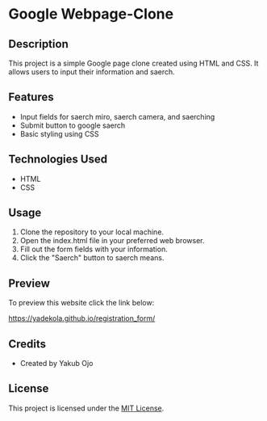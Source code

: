 # Google Webpage-Clone

## Description
This project is a simple Google page clone created using HTML and CSS. It allows users to input their information and saerch.

## Features
- Input fields for saerch miro, saerch camera, and saerching
- Submit button to google saerch
- Basic styling using CSS

## Technologies Used
- HTML
- CSS

## Usage
1. Clone the repository to your local machine.
2. Open the index.html file in your preferred web browser.
3. Fill out the form fields with your information.
4. Click the "Saerch" button to saerch means.

## Preview
To preview this website click the link below:

https://yadekola.github.io/registration_form/

## Credits
- Created by Yakub Ojo 

## License
This project is licensed under the [MIT License](LICENSE).
